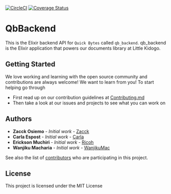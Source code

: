 [![CircleCI](https://circleci.com/gh/LittleKidogo/quick_bytes_backend.svg?style=svg)](https://circleci.com/gh/LittleKidogo/quick_bytes_backend)
[![Coverage Status](https://coveralls.io/repos/github/LittleKidogo/quick_bytes_backend/badge.svg?branch=develop)](https://coveralls.io/github/LittleKidogo/quick_bytes_backend?branch=develop)

# QbBackend


This is the Elixir backend API for `Quick Bytes` called `qb_backend`. qb_backend is the Elixir application that powers our documents library at Little Kidogo.


## Getting Started

We love working and learning with the open source community and contributions are always welcome! We want to learn from you!
To start helping go through
- First read up on our contribution guidelines at [Contributing.md](https://github.com/LittleKidogo/quick_bytes_backend/blob/develop/.github/contributing.md)
- Then take a look at our issues and projects to see what you can work on

## Authors

* **Zacck Osiemo** - *Initial work* - [Zacck](https://github.com/zacck )
* **Carla Espost** - *Initial work* - [Carla](https://github.com/CIEspost)
* **Erickson Muchiri** - *Initial work* - [Ricoh](https://github.com/br4inii)
* **Wanjiku Macharia** - *Initial work* - [WanjikuMac](https://github.com/WanjikuMac)

See also the list of [contributors](https://github.com/LittleKidogo/quick_bytes_backend/graphs/contributors) who are participating in this project.

## License

This project is licensed under the MIT License
